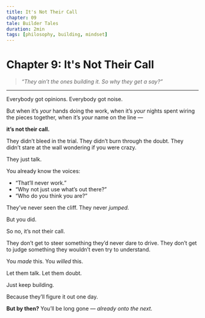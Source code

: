 ```yaml
---
title: It's Not Their Call
chapter: 09
tale: Builder Tales
duration: 2min
tags: [philosophy, building, mindset]
---
```


# Chapter 9: It's Not Their Call

> *“They ain’t the ones building it. So why they get a say?”*

---

Everybody got opinions.
Everybody got noise.

But when it’s *your* hands doing the work,
when it’s *your* nights spent wiring the pieces together,
when it’s *your* name on the line —

**it’s not their call.**

They didn’t bleed in the trial.
They didn’t burn through the doubt.
They didn’t stare at the wall wondering if you were crazy.

They just talk.

You already know the voices:
- “That’ll never work.”
- “Why not just use what’s out there?”
- “Who do you think you are?”

They’ve never seen the cliff.
They never *jumped.*

But you did.

So no, it’s not their call.

They don’t get to steer something they’d never dare to drive.
They don’t get to judge something they wouldn’t even try to understand.

You *made* this.
You *willed* this.

Let them talk.
Let them doubt.

Just keep building.

Because they’ll figure it out one day.

**But by then?**
You’ll be long gone —
*already onto the next.*

